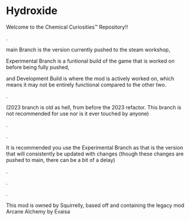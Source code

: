 # Hydroxide
Welcome to the Chemical Curiosities™ Repository!!

.

main Branch is the version currently pushed to the steam workshop, 

Experimental Branch is a funtional build of the game that is worked on before being fully pushed, 

and Development Build is where the mod is actively worked on, which means it may not be entirely functional compared to the other two. 

.

(2023 branch is old as hell, from before the 2023 refactor. This branch is not recommended for use nor is it ever touched by anyone)

.


.

It is recommended you use the Experimental Branch as that is the version that will consistently be updated with changes (though these changes are pushed to main, there can be a bit of a delay)

.


.


.

This mod is owned by Squirrelly, based off and containing the legacy mod Arcane Alchemy by Evaisa

